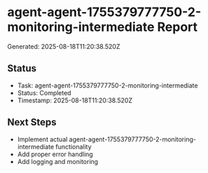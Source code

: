 # agent-agent-1755379777750-2-monitoring-intermediate Report

Generated: 2025-08-18T11:20:38.520Z

## Status
- Task: agent-agent-1755379777750-2-monitoring-intermediate
- Status: Completed
- Timestamp: 2025-08-18T11:20:38.520Z

## Next Steps
- Implement actual agent-agent-1755379777750-2-monitoring-intermediate functionality
- Add proper error handling
- Add logging and monitoring
